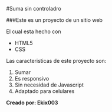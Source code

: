 #Suma sin controladro

###Este es un proyecto de un sitio web

El cual esta hecho con 
* HTML5
* CSS

Las caracteristicas de este proyecto son:
1. Sumar
2. Es responsivo
3. Sin necesidad de Javascript
4. Adaptado para celulares

**Creado por: Ekix003**
